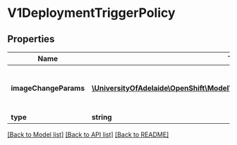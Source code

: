 # V1DeploymentTriggerPolicy

## Properties
Name | Type | Description | Notes
------------ | ------------- | ------------- | -------------
**imageChangeParams** | [**\UniversityOfAdelaide\OpenShift\Model\V1DeploymentTriggerImageChangeParams**](V1DeploymentTriggerImageChangeParams.md) | ImageChangeParams represents the parameters for the ImageChange trigger. | [optional] 
**type** | **string** | Type of the trigger | [optional] 

[[Back to Model list]](../README.md#documentation-for-models) [[Back to API list]](../README.md#documentation-for-api-endpoints) [[Back to README]](../README.md)


